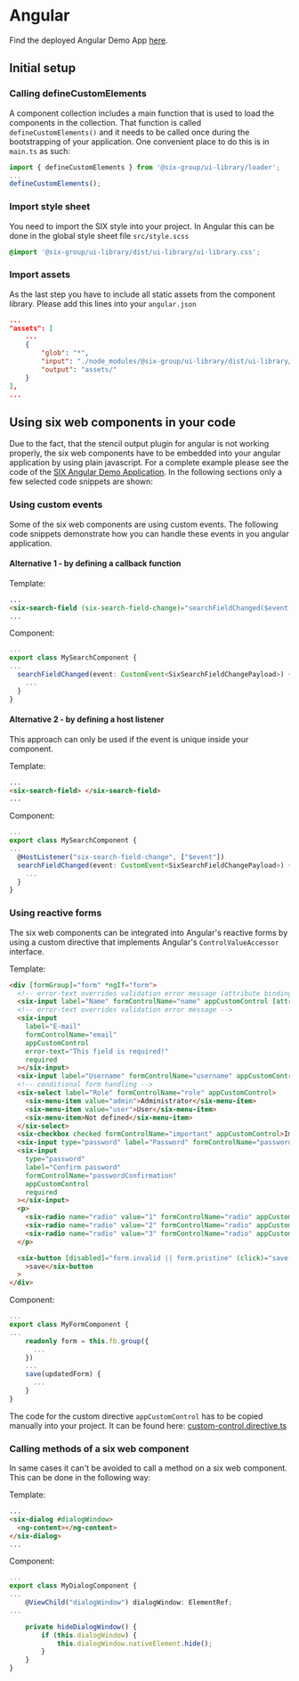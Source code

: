 # Angular

Find the deployed Angular Demo App [here](TODO).

## Initial setup

### Calling defineCustomElements

A component collection includes a main function that is used to load the components in the collection.
That function is called `defineCustomElements()` and it needs to be called once during the bootstrapping of your application.
One convenient place to do this is in `main.ts` as such:

```ts
import { defineCustomElements } from '@six-group/ui-library/loader';
...
defineCustomElements();
```

### Import style sheet

You need to import the SIX style into your project.
In Angular this can be done in the global style sheet file `src/style.scss`

```scss
@import '@six-group/ui-library/dist/ui-library/ui-library.css';
```

### Import assets

As the last step you have to include all static assets from the component library.
Please add this lines into your `angular.json`

```json
...
"assets": [
    ...
    {
        "glob": "*",
        "input": "./node_modules/@six-group/ui-library/dist/ui-library/assets",
        "output": "assets/"
    }
],
...
```

## Using six web components in your code

Due to the fact, that the stencil output plugin for angular is not working properly, the six web components
have to be embedded into your angular application by using plain javascript. For a complete example
please see the code of the [SIX Angular Demo Application](TODO).
In the following sections only a few selected code snippets are shown:

### Using custom events

Some of the six web components are using custom events. The following code snippets demonstrate how you can handle these events in you angular application.

#### Alternative 1 - by defining a callback function

Template:

```html
...
<six-search-field (six-search-field-change)="searchFieldChanged($event)"> </six-search-field>
...
```

Component:

```ts
...
export class MySearchComponent {
...
  searchFieldChanged(event: CustomEvent<SixSearchFieldChangePayload>) {
    ...
  }
}
```

#### Alternative 2 - by defining a host listener

This approach can only be used if the event is unique inside your component.

Template:

```html
...
<six-search-field> </six-search-field>
...
```

Component:

```ts
...
export class MySearchComponent {
...
  @HostListener("six-search-field-change", ["$event"])
  searchFieldChanged(event: CustomEvent<SixSearchFieldChangePayload>) {
    ...
  }
}
```

### Using reactive forms

The six web components can be integrated into Angular's reactive forms by using a custom directive that
implements Angular's `ControlValueAccessor` interface.

Template:

```html
<div [formGroup]="form" *ngIf="form">
  <!-- error-text overrides validation error message (attribute binding https://angular.io/guide/attribute-binding) -->
  <six-input label="Name" formControlName="name" appCustomControl [attr.error-text]="errorText" required></six-input>
  <!-- error-text overrides validation error message -->
  <six-input
    label="E-mail"
    formControlName="email"
    appCustomControl
    error-text="This field is required!"
    required
  ></six-input>
  <six-input label="Username" formControlName="username" appCustomControl></six-input>
  <!-- conditional form handling -->
  <six-select label="Role" formControlName="role" appCustomControl>
    <six-menu-item value="admin">Administrator</six-menu-item>
    <six-menu-item value="user">User</six-menu-item>
    <six-menu-item>Not defined</six-menu-item>
  </six-select>
  <six-checkbox checked formControlName="important" appCustomControl>Important</six-checkbox>
  <six-input type="password" label="Password" formControlName="password" appCustomControl required></six-input>
  <six-input
    type="password"
    label="Confirm password"
    formControlName="passwordConfirmation"
    appCustomControl
    required
  ></six-input>
  <p>
    <six-radio name="radio" value="1" formControlName="radio" appCustomControl>Option 1</six-radio>&nbsp;
    <six-radio name="radio" value="2" formControlName="radio" appCustomControl>Option 2</six-radio>&nbsp;
    <six-radio name="radio" value="3" formControlName="radio" appCustomControl>Option 3</six-radio>&nbsp;
  </p>

  <six-button [disabled]="form.invalid || form.pristine" (click)="save(form.getRawValue())" type="primary" submit
    >save</six-button
  >
</div>
```

Component:

```ts
...
export class MyFormComponent {
...
    readonly form = this.fb.group({
      ...
    })
    ...
    save(updatedForm) {
      ...
    }
}
```

The code for the custom directive `appCustomControl` has to be copied manually into your project. It can be found here:
[custom-control.directive.ts](https://github.com/six-group/six-webcomponents/blob/main/examples/angular/src/app/shared/directives/custom-control.directive.ts)

### Calling methods of a six web component

In same cases it can't be avoided to call a method on a six web component. This can be done in the following way:

Template:

```html
...
<six-dialog #dialogWindow>
  <ng-content></ng-content>
</six-dialog>
...
```

Component:

```ts
...
export class MyDialogComponent {
...
    @ViewChild("dialogWindow") dialogWindow: ElementRef;
...

    private hideDialogWindow() {
        if (this.dialogWindow) {
            this.dialogWindow.nativeElement.hide();
        }
    }
}
```
